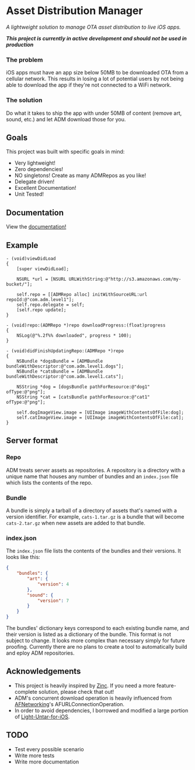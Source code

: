 # Asset Distribution Manager

_A lightweight solution to manage OTA asset distribution to live iOS apps._

**_This project is currently in active development and should not be used in production_**

### The problem

iOS apps must have an app size below 50MB to be downloaded OTA from a cellular network. This results in losing a lot of potential users by not being able to download the app if they're not connected to a WiFi network.

### The solution

Do what it takes to ship the app with under 50MB of content (remove art, sound, etc.) and let ADM download those for you.

## Goals

This project was built with specific goals in mind:

* Very lightweight!
* Zero dependencies!
* NO singletons! Create as many ADMRepos as you like!
* Delegate driven!
* Excellent Documentation!
* Unit Tested!

## Documentation

View the [documentation!](http://marksands.github.io/AssetDistributionManager/documentation/index.html)

## Example

```objc
- (void)viewDidLoad
{
    [super viewDidLoad];
    
    NSURL *url = [NSURL URLWithString:@"http://s3.amazonaws.com/my-bucket/"];
    
    self.repo = [[ADMRepo alloc] initWithSourceURL:url repoId:@"com.adm.level1"];
    self.repo.delegate = self;
    [self.repo update];
}

- (void)repo:(ADMRepo *)repo downloadProgress:(float)progress
{
    NSLog(@"%.2f%% downloaded", progress * 100);
}

- (void)didFinishUpdatingRepo:(ADMRepo *)repo
{
    NSBundle *dogsBundle = [ADMBundle bundleWithDescriptor:@"com.adm.level1.dogs"];
    NSBundle *catsBundle = [ADMBundle bundleWithDescriptor:@"com.adm.level1.cats"];
    
    NSString *dog = [dogsBundle pathForResource:@"dog1" ofType:@"png"];
    NSString *cat = [catsBundle pathForResource:@"cat1" ofType:@"png"];
    
    self.dogImageView.image = [UIImage imageWithContentsOfFile:dog];
    self.catImageView.image = [UIImage imageWithContentsOfFile:cat];
}
```

## Server format

### Repo

ADM treats server assets as repositories. A repository is a directory with a unique name that houses any number of bundles and an `index.json` file which lists the contents of the repo.

### Bundle

A bundle is simply a tarball of a directory of assets that's named with a version identifier. For example, `cats-1.tar.gz` is a bundle that will become `cats-2.tar.gz` when new assets are added to that bundle.

### index.json

The `index.json` file lists the contents of the bundles and their versions. It looks like this:

```json
{
    "bundles": {
        "art": {
            "version": 4
        },
        "sound": {
            "version": 7
        }
    }
}
```

The bundles' dictionary keys correspond to each existing bundle name, and their version is listed as a dictionary of the bundle. This format is not subject to change. It looks more complex than necessary simply for future proofing. Currently there are no plans to create a tool to automatically build and eploy ADM repositories.

## Acknowledgements

* This project is heavily inspired by [Zinc](https://github.com/mindsnacks/Zinc-objc). If you need a more feature-complete solution, please check that out!
* ADM's concurrent download operation is heavily influenced from [AFNetworking](https://github.com/afnetworking/afnetworking)'s AFURLConnectionOperation.
* In order to avoid dependencies, I borrowed and modified a large portion of [Light-Untar-for-iOS](https://github.com/mhausherr/Light-Untar-for-iOS).

## TODO

* Test every possible scenario
* Write more tests
* Write more documentation